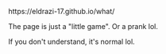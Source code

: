<p>https://eldrazi-17.github.io/what/</p>
<p>The page is just a "little game". Or a prank lol.</p>
<p>If you don't understand, it's normal lol.</p>

